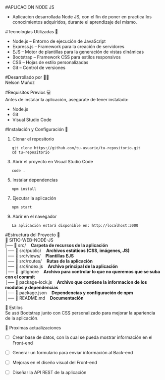 #APLICACION NODE JS 
- Aplicacion desarrollada Node JS, con el fin de poner en practica los conocimientos adquiridos, durante el aprendizaje del mismo.


#Tecnologías Utilizadas 🚀
- Node.js – Entorno de ejecución de JavaScript
- Express.js – Framework para la creación de servidores
- EJS – Motor de plantillas para la generación de vistas dinámicas
- Bootstrap – Framework CSS para estilos responsivos
- CSS – Hojas de estilo personalizadas
- Git – Control de versiones


#Desarrollado por 👨‍💻 <br />
Nelson Muñoz


#Requisitos Previos 💻 <br />
Antes de instalar la aplicación, asegúrate de tener instalado:

- Node.js
- Git
- Visual Studio Code


#Instalación y Configuración 📂 <br />
1. Clonar el repositorio
```
   git clone https://github.com/tu-usuario/tu-repositorio.git
   cd tu-repositorio
```
3. Abrir el proyecto en Visual Studio Code
```
   code .
```
5. Instalar dependencias
```
   npm install
```
7. Ejecutar la aplicación
```
   npm start
```

9. Abrir en el navegador
```
   La aplicación estará disponible en: http://localhost:3000
```



#Estructura del Proyecto 📌 <br />
📂 SITIO-WEB-NODE-JS <br />
|── 📂 src/                  &nbsp;&nbsp; **Carpeta de recursos de la aplicación**<br />
│── 📂 src/public/           &nbsp;&nbsp; **Archivos estáticos (CSS, imágenes, JS)** <br />
│── 📂 src/views/            &nbsp;&nbsp; **Plantillas EJS**<br />
│── 📂 src/routes/           &nbsp;&nbsp; **Rutas de la aplicación**<br />
│── 📜 src/index.js          &nbsp;&nbsp; **Archivo principal de la aplicación**<br />
│── 📜 .gitignore            &nbsp;&nbsp; **Archivo para controlar lo que no queremos que se suba con el commit**<br /> 
│── 📜 package-lock.js       &nbsp;&nbsp; **Archivo que contiene la informacion de los modulos y dependencias**<br />
│── 📜 package.json          &nbsp;&nbsp; **Dependencias y configuración de npm**<br />
│── 📜 README.md             &nbsp;&nbsp; **Documentación**<br />


🎨 Estilos  <br />
Se usó Bootstrap junto con CSS personalizado para mejorar la apariencia de la aplicación.


📌 Proximas actualizaciones <br />
- [ ] Crear base de datos, con la cual se pueda mostrar información en el Front-end
- [ ] Generar un formulario para enviar información al Back-end
- [ ] Mejoras en el diseño visual del Front-end
- [ ] Diseñar la API REST de la aplicación
   
